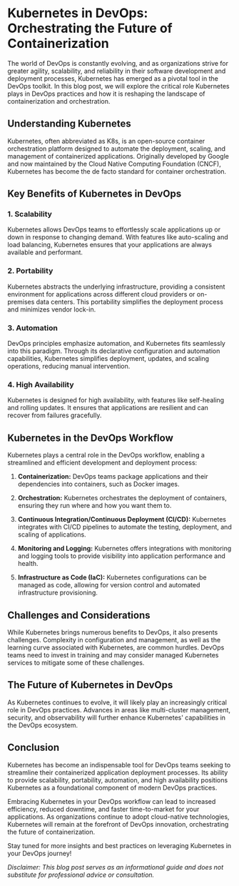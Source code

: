# Kubernetes in DevOps: Orchestrating the Future of Containerization

The world of DevOps is constantly evolving, and as organizations strive for greater agility, scalability, and reliability in their software development and deployment processes, Kubernetes has emerged as a pivotal tool in the DevOps toolkit. In this blog post, we will explore the critical role Kubernetes plays in DevOps practices and how it is reshaping the landscape of containerization and orchestration.

## Understanding Kubernetes

Kubernetes, often abbreviated as K8s, is an open-source container orchestration platform designed to automate the deployment, scaling, and management of containerized applications. Originally developed by Google and now maintained by the Cloud Native Computing Foundation (CNCF), Kubernetes has become the de facto standard for container orchestration.

## Key Benefits of Kubernetes in DevOps

### 1. Scalability

Kubernetes allows DevOps teams to effortlessly scale applications up or down in response to changing demand. With features like auto-scaling and load balancing, Kubernetes ensures that your applications are always available and performant.

### 2. Portability

Kubernetes abstracts the underlying infrastructure, providing a consistent environment for applications across different cloud providers or on-premises data centers. This portability simplifies the deployment process and minimizes vendor lock-in.

### 3. Automation

DevOps principles emphasize automation, and Kubernetes fits seamlessly into this paradigm. Through its declarative configuration and automation capabilities, Kubernetes simplifies deployment, updates, and scaling operations, reducing manual intervention.

### 4. High Availability

Kubernetes is designed for high availability, with features like self-healing and rolling updates. It ensures that applications are resilient and can recover from failures gracefully.

## Kubernetes in the DevOps Workflow

Kubernetes plays a central role in the DevOps workflow, enabling a streamlined and efficient development and deployment process:

1. **Containerization:** DevOps teams package applications and their dependencies into containers, such as Docker images.

2. **Orchestration:** Kubernetes orchestrates the deployment of containers, ensuring they run where and how you want them to.

3. **Continuous Integration/Continuous Deployment (CI/CD):** Kubernetes integrates with CI/CD pipelines to automate the testing, deployment, and scaling of applications.

4. **Monitoring and Logging:** Kubernetes offers integrations with monitoring and logging tools to provide visibility into application performance and health.

5. **Infrastructure as Code (IaC):** Kubernetes configurations can be managed as code, allowing for version control and automated infrastructure provisioning.

## Challenges and Considerations

While Kubernetes brings numerous benefits to DevOps, it also presents challenges. Complexity in configuration and management, as well as the learning curve associated with Kubernetes, are common hurdles. DevOps teams need to invest in training and may consider managed Kubernetes services to mitigate some of these challenges.

## The Future of Kubernetes in DevOps

As Kubernetes continues to evolve, it will likely play an increasingly critical role in DevOps practices. Advances in areas like multi-cluster management, security, and observability will further enhance Kubernetes' capabilities in the DevOps ecosystem.

## Conclusion

Kubernetes has become an indispensable tool for DevOps teams seeking to streamline their containerized application deployment processes. Its ability to provide scalability, portability, automation, and high availability positions Kubernetes as a foundational component of modern DevOps practices.

Embracing Kubernetes in your DevOps workflow can lead to increased efficiency, reduced downtime, and faster time-to-market for your applications. As organizations continue to adopt cloud-native technologies, Kubernetes will remain at the forefront of DevOps innovation, orchestrating the future of containerization.

Stay tuned for more insights and best practices on leveraging Kubernetes in your DevOps journey!

*Disclaimer: This blog post serves as an informational guide and does not substitute for professional advice or consultation.*
